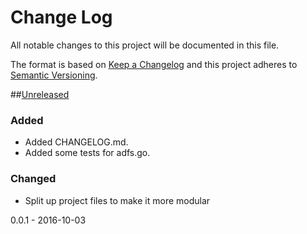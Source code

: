 # Change Log
All notable changes to this project will be documented in this file.

The format is based on [Keep a Changelog](http://keepachangelog.com/)
and this project adheres to [Semantic Versioning](http://semver.org/).

##[Unreleased]
### Added
- Added CHANGELOG.md.
- Added some tests for adfs.go.

### Changed
- Split up project files to make it more modular

0.0.1 - 2016-10-03

[Unreleased]: https://github.com/tmiller/auth-aws/compare/v0.0.1...HEAD
